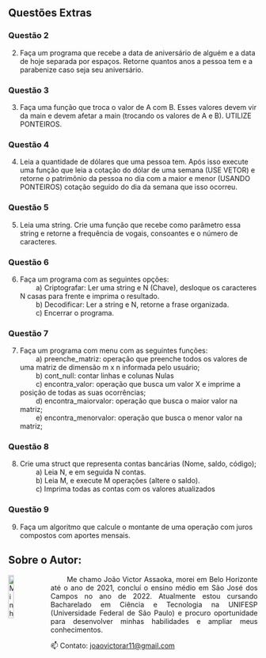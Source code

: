 ## Questões Extras
### Questão 2
2) Faça um programa que recebe a data de aniversário de alguém e a data de hoje separada por espaços. Retorne quantos anos a pessoa tem e a parabenize caso seja seu aniversário.

### Questão 3
3) Faça uma função que troca o valor de A com B. Esses valores devem vir da main e devem afetar a main (trocando os valores de A e B). UTILIZE PONTEIROS.

### Questão 4
4) Leia a quantidade de dólares que uma pessoa tem. Após isso execute uma função que leia a cotação do dólar de uma semana (USE VETOR) e retorne o patrimônio da pessoa no dia com a maior e menor (USANDO PONTEIROS) cotação seguido do dia da semana que isso ocorreu.

### Questão 5
5) Leia uma string. Crie uma função que recebe como parâmetro essa string e retorne a frequência de vogais, consoantes e o número de caracteres.

### Questão 6
6) Faça um programa com as seguintes opções:
<br>&emsp;&emsp; a) Criptografar: Ler uma string e N (Chave), desloque os caracteres N casas para frente e imprima o resultado.
<br>&emsp;&emsp; b) Decodificar: Ler a string e N, retorne a frase organizada.
<br>&emsp;&emsp; c) Encerrar o programa.

### Questão 7
7) Faça um programa com menu com as seguintes funções:
<br>&emsp;&emsp; a) preenche_matriz: operação que preenche todos os valores de uma matriz de dimensão m x n informada pelo usuário;
<br>&emsp;&emsp; b) cont_null: contar linhas e colunas Nulas
<br>&emsp;&emsp; c) encontra_valor: operação que busca um valor X e imprime a posição de todas as suas ocorrências;
<br>&emsp;&emsp; d) encontra_maiorvalor: operação que busca o maior valor na matriz;
<br>&emsp;&emsp; e) encontra_menorvalor: operação que busca o menor valor na matriz;

### Questão 8
8) Crie uma struct que representa contas bancárias (Nome, saldo, código);
<br>&emsp;&emsp; a) Leia N, e em seguida N contas.
<br>&emsp;&emsp; b) Leia M, e execute M operações (altere o saldo).
<br>&emsp;&emsp; c) Imprima todas as contas com os valores atualizados


### Questão 9
9) Faça um algoritmo que calcule o montante de uma operação com juros compostos com aportes mensais.



##  Sobre o Autor:
<img src="https://avatars.githubusercontent.com/u/130188340?s=200&u=83c9d36fc760730d693236248c76d9464e4b92fc&v=4" alt="Minha Foto" align="left" width="15%" height="15%" style="margin-right: 10px">

<p align="justify">
&emsp;&emsp; Me chamo João Victor Assaoka, morei em Belo Horizonte até o ano de 2021, concluí o ensino médio em São José dos Campos no ano de 2022. Atualmente estou cursando Bacharelado em Ciência e Tecnologia na UNIFESP (Universidade Federal de São Paulo) e procuro oportunidade para desenvolver minhas habilidades e ampliar meus conhecimentos.

📫 Contato: joaovictorar11@gmail.com
</p>

## 
